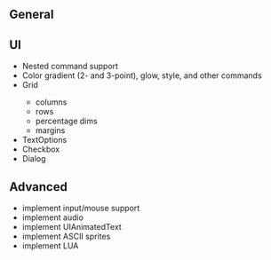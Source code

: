 ## General

## UI
<ul>
	<li>Nested command support</li>
	<li>Color gradient (2- and 3-point), glow, style, and other commands</li>
	<li>Grid</li>
		<ul>
		<li>columns</li>
		<li>rows</li>
		<li>percentage dims</li>
		<li>margins</li>
		</ul>
	<li>TextOptions</li>
	<li>Checkbox</li>
	<li>Dialog</li>
</ul>

## Advanced
<ul>
	<li>implement input/mouse support</li>
	<li>implement audio</li>
	<li>implement UIAnimatedText</li>
	<li>implement ASCII sprites</li>
	<li>implement LUA</li>
</ul>